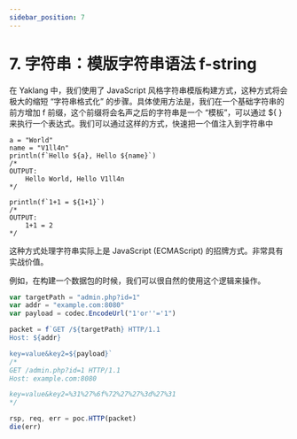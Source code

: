 ```yaml
---
sidebar_position: 7
---
```


# 7. 字符串：模版字符串语法 f-string

在 Yaklang 中，我们使用了 JavaScript 风格字符串模版构建方式，这种方式将会极大的缩短 “字符串格式化” 的步骤。具体使用方法是，我们在一个基础字符串的前方增加 f 前缀，这个前缀将会名声之后的字符串是一个 “模板”，可以通过 ${  } 来执行一个表达式。我们可以通过这样的方式，快速把一个值注入到字符串中

```yak    
a = "World"
name = "V1ll4n"
println(f`Hello ${a}, Hello ${name}`)
/*    
OUTPUT: 
    Hello World, Hello V1ll4n
*/

println(f`1+1 = ${1+1}`)
/* 
OUTPUT:
    1+1 = 2 
*/
```

这种方式处理字符串实际上是 JavaScript (ECMAScript) 的招牌方式。非常具有实战价值。

例如，在构建一个数据包的时候，我们可以很自然的使用这个逻辑来操作。

```javascript
var targetPath = "admin.php?id=1"
var addr = "example.com:8080"
var payload = codec.EncodeUrl("1'or''='1")

packet = f`GET /${targetPath} HTTP/1.1
Host: ${addr}

key=value&key2=${payload}`
/*
GET /admin.php?id=1 HTTP/1.1
Host: example.com:8080

key=value&key2=%31%27%6f%72%27%27%3d%27%31
*/

rsp, req, err = poc.HTTP(packet)
die(err)
```